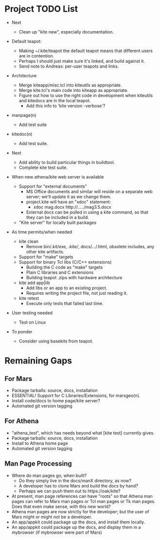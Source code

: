 # Project TODO List

* Next
  * Clean up "kite new", especially documentation.

* Default teapot:
  * Making ~/.kite/teapot the default teapot means that
    different users are in contention.
  * Perhaps I should just make sure it's linked, and build
    against it.
  * Send note to Andreas: per-user teapots and links.
* Architecture
  * Merge kiteapp/misc.tcl into kiteutils as appropriate.
  * Merge kite.tcl's main code into kiteapp as appropriate.
  * Figure out how to use the right code in development when 
    kiteutils and kitedocs are in the local teapot.
    * Add this info to 'kite version -verbose'?
* manpage(n)
  * Add test suite
* kitedoc(n)
  * Add test suite.
* Next
  * Add ability to build particular things in buildtool.
  * Complete kite test suite.
* When new athena/kite web server is available
  * Support for "external documents"
    * MS Office documents and similar will reside on a separate web server;
      we'll update it as we change them.
    * project.kite will have an "xdoc" statement:
      * xdoc mag.docx http://...../mag3.5.docx
    * External docs can be pulled in using a kite command, so that they
      can be included in a build.
  * "Kite server" for locally built packages
* As time permits/when needed
  * kite clean
    * Remove bin/*.kit/exe, .kite/*, docs/.../.html, obsolete includes,
      any other kite artifacts.
  * Support for "make" targets
  * Support for binary Tcl libs (C/C++ extensions)
    * Building the C code as "make" targets
    * Plain C libraries and C extensions
    * Building teapot .zips with hardware architecture
  * kite add app|lib
    * Add libs or an app to an existing project.
    * Requires writing the project file, not just reading it.
  * kite retest
    * Execute only tests that failed last time.
* User testing needed
  * Test on Linux
* To ponder
  * Consider using basekits from teapot.

# Remaining Gaps #

## For Mars

* Package tarballs: source, docs, installation
* ESSENTIAL!  Support for C Libraries/Extensions, for marsgeo(n).
* Install code/docs to home page/kite server?
* Automated git version tagging

## For Athena

* "athena_test", which has needs beyond what [kite test] currently gives.
* Package tarballs: source, docs, installation
* Install to Athena home page
* Automated git version tagging


## Man Page Processing

* Where do man pages go, when built?
  *   Do they simply live in the docs/manX directory, as now?
  *   A developer has to clone Mars and build the docs by hand?
  *   Perhaps we can push them out to https://oak/kite?
* At present, man page references can have "roots" so that 
  Athena man pages can refer to Mars man pages or Tcl man pages
  or Tk man pages.  Does that even make sense, with this new world?
* Athena man pages are now strictly for the developer; but the user
  of Mars might or might not be a developer.
* An app/appkit could package up the docs, and install them locally.
* An app/appkit could package up the docs, and display them in a 
  mybrowser (if mybrowser were part of Mars)

